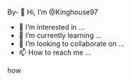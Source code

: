 By- 👋 Hi, I’m @Kinghouse97
- 👀 I’m interested in ...
- 🌱 I’m currently learning ...
- 💞️ I’m looking to collaborate on ...
- 📫 How to reach me ...

<!---
Kinghouse97/Kinghouse97 is a ✨ special ✨ repository because its `README.md` (this file) appears on your GitHub profile.
You can click the Preview link to take a look at your changes.
--->how
